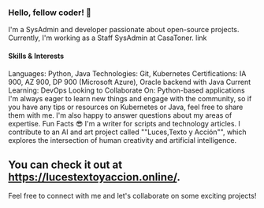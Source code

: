 ### Hello, fellow coder! 👋
I'm a SysAdmin and developer passionate about open-source projects. Currently, I'm working as a Staff SysAdmin at CasaToner.<html> link </html>

#### Skills & Interests
Languages: Python, Java
Technologies: Git, Kubernetes
Certifications: IA 900, AZ 900, DP 900 (Microsoft Azure), Oracle backend with Java
Current Learning: DevOps
Looking to Collaborate On: Python-based applications
I'm always eager to learn new things and engage with the community, so if you have any tips or resources on Kubernetes or Java, feel free to share them with me. I'm also happy to answer questions about my areas of expertise.
Fun Facts 😎
I'm a writer for scripts and technology articles.
I contribute to an AI and art project called ""Luces,Texto y Acción"", which explores the intersection of human creativity and artificial intelligence. 
## You can check it out at https://lucestextoyaccion.online/.
Feel free to connect with me and let's collaborate on some exciting projects!










